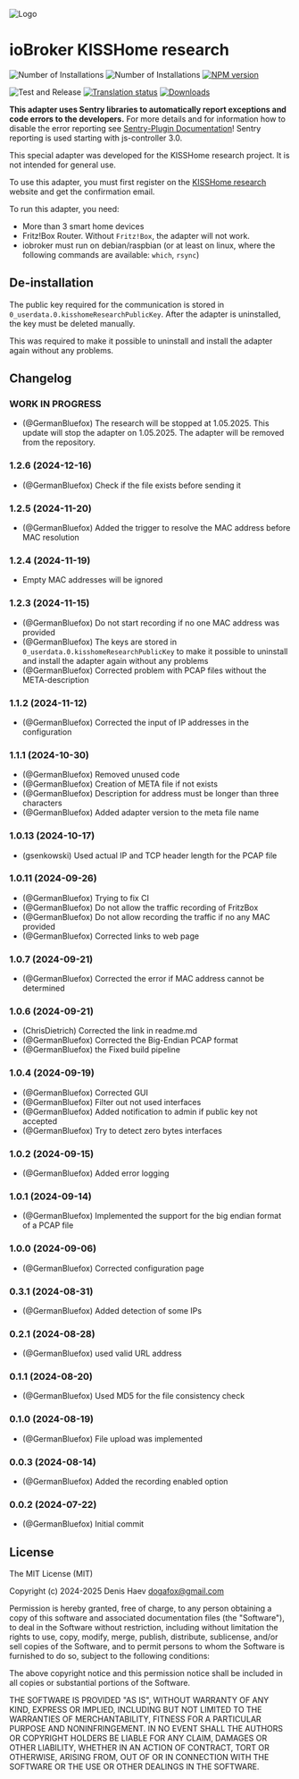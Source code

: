  ![Logo](admin/kisshome-research.png)

# ioBroker KISSHome research

![Number of Installations](http://iobroker.live/badges/kisshome-research-installed.svg)
![Number of Installations](http://iobroker.live/badges/kisshome-research-stable.svg)
[![NPM version](http://img.shields.io/npm/v/iobroker.kisshome-research.svg)](https://www.npmjs.com/package/iobroker.kisshome-research)

![Test and Release](https://github.com/ioBroker/ioBroker.kisshome-research/workflows/Test%20and%20Release/badge.svg)
[![Translation status](https://weblate.iobroker.net/widgets/adapters/-/kisshome-research/svg-badge.svg)](https://weblate.iobroker.net/engage/adapters/?utm_source=widget)
[![Downloads](https://img.shields.io/npm/dm/iobroker.kisshome-research.svg)](https://www.npmjs.com/package/iobroker.kisshome-research)

**This adapter uses Sentry libraries to automatically report exceptions and code errors to the developers.** For more details and for information how to disable the error reporting see [Sentry-Plugin Documentation](https://github.com/ioBroker/plugin-sentry#plugin-sentry)! Sentry reporting is used starting with js-controller 3.0.

This special adapter was developed for the KISSHome research project. It is not intended for general use.

To use this adapter, you must first register on the [KISSHome research](https://kisshome-research.if-is.net) website and get the confirmation email.

To run this adapter, you need:

-   More than 3 smart home devices
-   Fritz!Box Router. Without `Fritz!Box`, the adapter will not work.
-   iobroker must run on debian/raspbian (or at least on linux, where the following commands are available: `which`, `rsync`)

## De-installation

The public key required for the communication is stored in `0_userdata.0.kisshomeResearchPublicKey`.
After the adapter is uninstalled, the key must be deleted manually.

This was required to make it possible to uninstall and install the adapter again without any problems.

<!--
	Placeholder for the next version (at the beginning of the line):
	### **WORK IN PROGRESS**
-->

## Changelog
### **WORK IN PROGRESS**

-   (@GermanBluefox) The research will be stopped at 1.05.2025. This update will stop the adapter on 1.05.2025. The adapter will be removed from the repository.

### 1.2.6 (2024-12-16)

-   (@GermanBluefox) Check if the file exists before sending it

### 1.2.5 (2024-11-20)

-   (@GermanBluefox) Added the trigger to resolve the MAC address before MAC resolution

### 1.2.4 (2024-11-19)

-   Empty MAC addresses will be ignored

### 1.2.3 (2024-11-15)

-   (@GermanBluefox) Do not start recording if no one MAC address was provided
-   (@GermanBluefox) The keys are stored in `0_userdata.0.kisshomeResearchPublicKey` to make it possible to uninstall and install the adapter again without any problems
-   (@GermanBluefox) Corrected problem with PCAP files without the META-description

### 1.1.2 (2024-11-12)

-   (@GermanBluefox) Corrected the input of IP addresses in the configuration

### 1.1.1 (2024-10-30)

-   (@GermanBluefox) Removed unused code
-   (@GermanBluefox) Creation of META file if not exists
-   (@GermanBluefox) Description for address must be longer than three characters
-   (@GermanBluefox) Added adapter version to the meta file name

### 1.0.13 (2024-10-17)

-   (gsenkowski) Used actual IP and TCP header length for the PCAP file

### 1.0.11 (2024-09-26)

-   (@GermanBluefox) Trying to fix CI
-   (@GermanBluefox) Do not allow the traffic recording of FritzBox
-   (@GermanBluefox) Do not allow recording the traffic if no any MAC provided
-   (@GermanBluefox) Corrected links to web page

### 1.0.7 (2024-09-21)

-   (@GermanBluefox) Corrected the error if MAC address cannot be determined

### 1.0.6 (2024-09-21)

-   (ChrisDietrich) Corrected the link in readme.md
-   (@GermanBluefox) Corrected the Big-Endian PCAP format
-   (@GermanBluefox) the Fixed build pipeline

### 1.0.4 (2024-09-19)

-   (@GermanBluefox) Corrected GUI
-   (@GermanBluefox) Filter out not used interfaces
-   (@GermanBluefox) Added notification to admin if public key not accepted
-   (@GermanBluefox) Try to detect zero bytes interfaces

### 1.0.2 (2024-09-15)

-   (@GermanBluefox) Added error logging

### 1.0.1 (2024-09-14)

-   (@GermanBluefox) Implemented the support for the big endian format of a PCAP file

### 1.0.0 (2024-09-06)

-   (@GermanBluefox) Corrected configuration page

### 0.3.1 (2024-08-31)

-   (@GermanBluefox) Added detection of some IPs

### 0.2.1 (2024-08-28)

-   (@GermanBluefox) used valid URL address

### 0.1.1 (2024-08-20)

-   (@GermanBluefox) Used MD5 for the file consistency check

### 0.1.0 (2024-08-19)

-   (@GermanBluefox) File upload was implemented

### 0.0.3 (2024-08-14)

-   (@GermanBluefox) Added the recording enabled option

### 0.0.2 (2024-07-22)

-   (@GermanBluefox) Initial commit

## License

The MIT License (MIT)

Copyright (c) 2024-2025 Denis Haev <dogafox@gmail.com>

Permission is hereby granted, free of charge, to any person obtaining a copy
of this software and associated documentation files (the "Software"), to deal
in the Software without restriction, including without limitation the rights
to use, copy, modify, merge, publish, distribute, sublicense, and/or sell
copies of the Software, and to permit persons to whom the Software is
furnished to do so, subject to the following conditions:

The above copyright notice and this permission notice shall be included in all
copies or substantial portions of the Software.

THE SOFTWARE IS PROVIDED "AS IS", WITHOUT WARRANTY OF ANY KIND, EXPRESS OR
IMPLIED, INCLUDING BUT NOT LIMITED TO THE WARRANTIES OF MERCHANTABILITY,
FITNESS FOR A PARTICULAR PURPOSE AND NONINFRINGEMENT. IN NO EVENT SHALL THE
AUTHORS OR COPYRIGHT HOLDERS BE LIABLE FOR ANY CLAIM, DAMAGES OR OTHER
LIABILITY, WHETHER IN AN ACTION OF CONTRACT, TORT OR OTHERWISE, ARISING FROM,
OUT OF OR IN CONNECTION WITH THE SOFTWARE OR THE USE OR OTHER DEALINGS IN THE
SOFTWARE.
